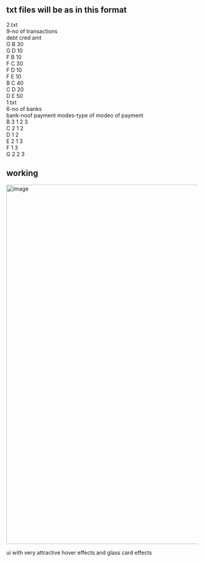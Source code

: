 
## txt files will be as in this format
2.txt\
9-no of transactions\
debt cred amt\
G B 30\
G D 10\
F B 10\
F C 30\
F D 10\
F E 10\
B C 40\
C D 20\
D E 50\
1.txt\
6-no of banks\
bank-noof payment modes-type of modeo of payment\
B 3 1 2 3\
C 2 1 2\
D 1 2\
E 2 1 3\
F 1 3\
G 2 2 3


## working
<img width="944" alt="image" src="https://github.com/MaheshPulivarthi18/django-hello-world/assets/134507390/7f6ea2e8-3ca0-4538-81ea-7644dea9b570">


ui with very attractive hover effects and glass card effects
